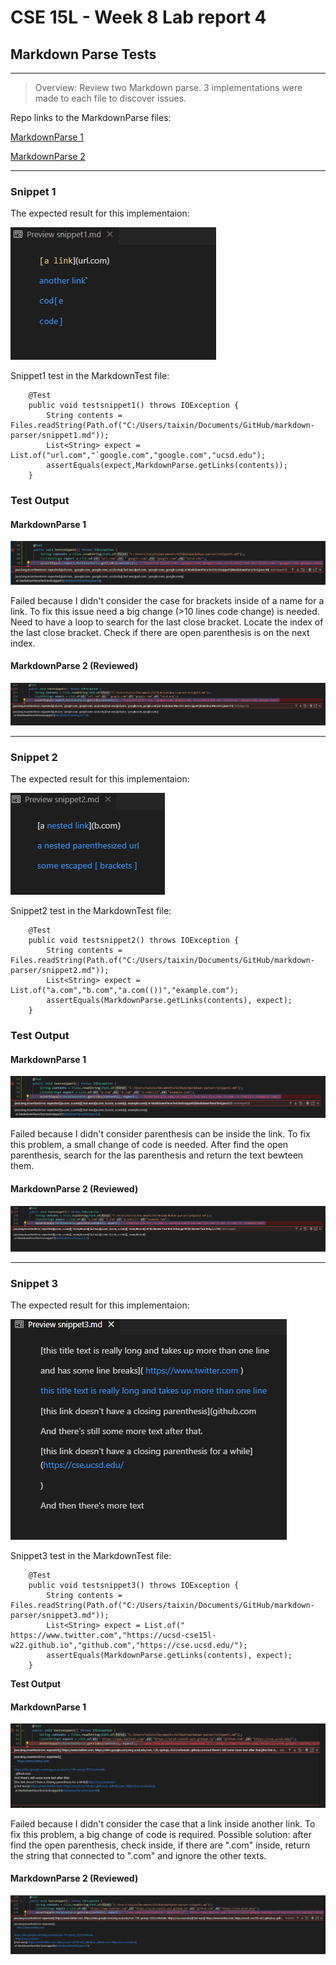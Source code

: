 # CSE 15L - Week 8 Lab report 4
## Markdown Parse Tests
- - -
> Overview: Review two Markdown parse.
 3 implementations were made to each file to discover issues.

Repo links to the MarkdownParse files:

[MarkdownParse 1](https://github.com/taixinw/markdown-parser)

[MarkdownParse 2](https://github.com/richmass1/markdown-parser)

- - - 
### Snippet 1

The expected result for this implementaion: <br/>


![snnipet1](snnipet1.png)

Snippet1 test in the MarkdownTest file:
```
    @Test
    public void testsnippet1() throws IOException {
        String contents = Files.readString(Path.of("C:/Users/taixin/Documents/GitHub/markdown-parser/snippet1.md"));
        List<String> expect = List.of("url.com","`google.com","google.com","ucsd.edu");
        assertEquals(expect,MarkdownParse.getLinks(contents));
    }

```
### **Test Output**
#### MarkdownParse 1
![output1](s1output.png)

Failed because I didn't consider the case for brackets inside of a name for a link. To fix this issue need a big change (>10 lines code change) is needed. 
Need to have a loop to search for the last close bracket. Locate the index of the last close bracket.
Check if there are open parenthesis is on the next index. <br/>


#### MarkdownParse 2 (Reviewed)

![Reviewed1](s1Review.png)



- - -
### Snippet 2
The expected result for this implementaion:  <br/>


![snnipet2](snnipet2.png)

Snippet2 test in the MarkdownTest file:
```
    @Test
    public void testsnippet2() throws IOException {
        String contents = Files.readString(Path.of("C:/Users/taixin/Documents/GitHub/markdown-parser/snippet2.md"));
        List<String> expect = List.of("a.com","b.com","a.com(())","example.com");
        assertEquals(MarkdownParse.getLinks(contents), expect);
    }

```
### **Test Output**

#### MarkdownParse 1 
![output2](s2output.png)

Failed because I didn't consider parenthesis can be inside the link.
To fix this problem, a small change of code is needed. 
 After find the open parenthesis, search for the las parenthesis and return the text bewteen them.

#### MarkdownParse 2 (Reviewed)

![Reviewed2](s2Review.png)

- - - 
### Snippet 3

The expected result for this implementaion:<br/>


![snnipet3](snnipet3.png)

Snippet3 test in the MarkdownTest file:
```
    @Test
    public void testsnippet3() throws IOException {
        String contents = Files.readString(Path.of("C:/Users/taixin/Documents/GitHub/markdown-parser/snippet3.md"));
        List<String> expect = List.of(" https://www.twitter.com","https://ucsd-cse15l-w22.github.io","github.com","https://cse.ucsd.edu/");
        assertEquals(MarkdownParse.getLinks(contents), expect);
    }

```
**Test Output**

#### MarkdownParse 1 
![output3](s3output.png)

Failed because I didn't consider the case that a link inside another link.
To fix this problem, a big change of code is required. 
Possible solution: after find the open parenthesis, check inside, if there are ".com" inside, return the string that connected to ".com" and ignore the other texts.



#### MarkdownParse 2 (Reviewed)

![Reviewed3](s3Review.png)
